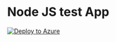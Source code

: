 # Node JS test App
[![Deploy to Azure](http://azuredeploy.net/deploybutton.png)](https://azuredeploy.net/)
